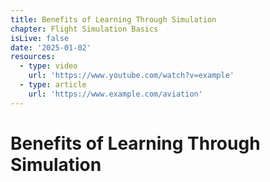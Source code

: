 ```yaml
---
title: Benefits of Learning Through Simulation
chapter: Flight Simulation Basics
isLive: false
date: '2025-01-02'
resources:
  - type: video
    url: 'https://www.youtube.com/watch?v=example'
  - type: article
    url: 'https://www.example.com/aviation'
---
```


# Benefits of Learning Through Simulation

